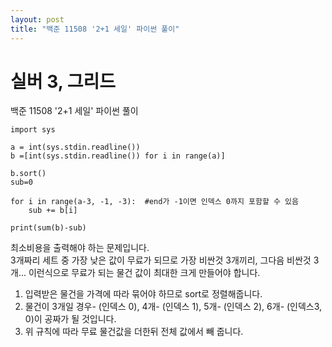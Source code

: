 ```yaml
---
layout: post
title: "백준 11508 '2+1 세일' 파이썬 풀이"
---
```


# 실버 3, 그리드

백준 11508 '2+1 세일' 파이썬 풀이<br>

```
import sys

a = int(sys.stdin.readline())
b =[int(sys.stdin.readline()) for i in range(a)]

b.sort()
sub=0

for i in range(a-3, -1, -3):  #end가 -1이면 인덱스 0까지 포함할 수 있음
    sub += b[i]
    
print(sum(b)-sub)
```
최소비용을 출력해야 하는 문제입니다.<br>
3개짜리 세트 중 가장 낮은 값이 무료가 되므로 가장 비싼것 3개끼리, 그다음 비싼것 3개... 이런식으로 무료가 되는 물건 값이 최대한 크게 만들어야 합니다.<br>
1. 입력받은 물건을 가격에 따라 묶어야 하므로 sort로 정렬해줍니다.
2. 물건이 3개일 경우- (인덱스 0), 4개- (인덱스 1), 5개- (인덱스 2), 6개- (인덱스3, 0)이 공짜가 될 것입니다.
3. 위 규칙에 따라 무료 물건값을 더한뒤 전체 값에서 빼 줍니다.

